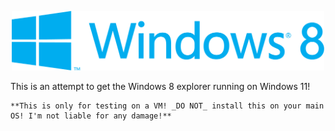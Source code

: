 <p align="center">
  <img width="500" src="Resources\Windows 8 Logo.png">
</p>

This is an attempt to get the Windows 8 explorer running on Windows 11!

	**This is only for testing on a VM! _DO NOT_ install this on your main OS! I'm not liable for any damage!**
